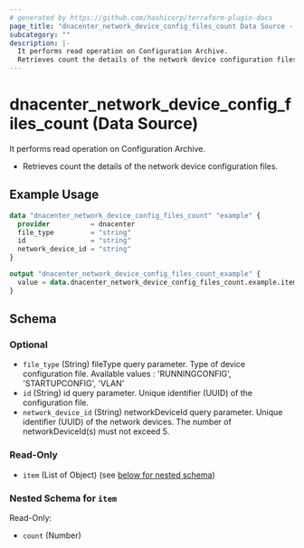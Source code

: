 ```yaml
---
# generated by https://github.com/hashicorp/terraform-plugin-docs
page_title: "dnacenter_network_device_config_files_count Data Source - terraform-provider-dnacenter"
subcategory: ""
description: |-
  It performs read operation on Configuration Archive.
  Retrieves count the details of the network device configuration files.
---
```


# dnacenter_network_device_config_files_count (Data Source)

It performs read operation on Configuration Archive.

- Retrieves count the details of the network device configuration files.

## Example Usage

```terraform
data "dnacenter_network_device_config_files_count" "example" {
  provider          = dnacenter
  file_type         = "string"
  id                = "string"
  network_device_id = "string"
}

output "dnacenter_network_device_config_files_count_example" {
  value = data.dnacenter_network_device_config_files_count.example.item
}
```

<!-- schema generated by tfplugindocs -->
## Schema

### Optional

- `file_type` (String) fileType query parameter. Type of device configuration file. Available values : 'RUNNINGCONFIG', 'STARTUPCONFIG', 'VLAN'
- `id` (String) id query parameter. Unique identifier (UUID) of the configuration file.
- `network_device_id` (String) networkDeviceId query parameter. Unique identifier (UUID) of the network devices. The number of networkDeviceId(s) must not exceed 5.

### Read-Only

- `item` (List of Object) (see [below for nested schema](#nestedatt--item))

<a id="nestedatt--item"></a>
### Nested Schema for `item`

Read-Only:

- `count` (Number)
